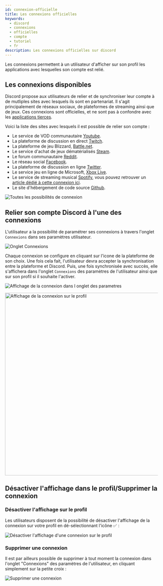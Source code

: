 ```yaml
---
id: connexion-officielle
title: Les connexions officielles
keywords:
  - discord
  - connexions
  - officielles
  - compte
  - tutoriel
  - fr
description: Les connexions officielles sur discord
---
```


Les connexions permettent à un utilisateur d'afficher sur son profil les applications avec lesquelles son compte est relié.

## Les connexions disponibles

Discord propose aux utilisateurs de relier et de synchroniser leur compte à de mutliples sites avec lesquels ils sont en partenariat.
Il s'agit principalement de réseaux sociaux, de plateformes de streaming ainsi que de jeux. Ces connexions sont officielles, et ne sont pas à confondre avec les [applications tierces](https://discord.fr/wiki/parametres-compte/connexions-compte/applications-autorisees/).

Voici la liste des sites avec lesquels il est possible de relier son compte :

 - Le service de VOD communautaire [Youtube](https://youtube.com).
 - La plateforme de discussion en direct [Twitch](https://twitch.tv).
 - La plateforme de jeu Blizzard, [Battle.net](https://blizzard.com).
 - Le service d'achat de jeux dématérialisés [Steam](https://steam.com).
 - Le forum communautaire [Reddit](https://reddit.com).
 - Le réseau social [Facebook](https://facebook.com).
 - La plateforme de discussion en ligne [Twitter](https://twitter.com).
 - Le service jeu en ligne de Microsoft, [Xbox Live](https://xbox.com).
 - Le service de streaming musical [Spotify](https://spotify.com), vous pouvez retrouver un [article dédié à cette connexion ici](https://discord.fr/wiki/parametres-compte/connexions-compte/connexion-spotify/).
 - Le site d'hébergement de code source [Github](https://github.com).

![Toutes les possibilités de connexion](https://i.discord.fr/cbZ.png)

## Relier son compte Discord à l'une des connexions

L'utilisateur a la possibilité de paramétrer ses connexions à travers l'onglet `Connexions` dans ses paramètres utilisateur.

![Onglet Connexions](https://i.discord.fr/CzF.png)

 Chaque connexion se configure en cliquant sur l'icone de la plateforme de son choix. Une fois cela fait, l'utilisateur devra accepter la synchronisation entre la plateforme et Discord. Puis, une fois synchronisée avec succès, elle s'affichera dans l'onglet `Connexions` des paramètres de l'utilisateur ainsi que sur son profil si il souhaite l'activer.
 
![Affichage de la connexion dans l onglet des parametres](https://i.discord.fr/mhA.png) 
    
<img alt="Affichage de la connexion sur le profil" src="https://i.discord.fr/dGx.png" height="" width="600px">

## Désactiver l'affichage dans le profil/Supprimer la connexion
### Désactiver l'affichage sur le profil 

Les utilisateurs disposent de la possibilité de désactiver l'affichage de la connexion sur votre profil en dé-sélectionnant l'icône ✅ :

![Désactiver l'affichage d'une connexion sur le profil](https://i.discord.fr/MHt.png)

### Supprimer une connexion

Il est par ailleurs possible de supprimer à tout moment la connexion dans l'onglet "Connexions" des paramètres de l'utilisateur, en cliquant simplement sur la petite croix : 

![Supprimer une connexion](https://i.discord.fr/uzh.png)
